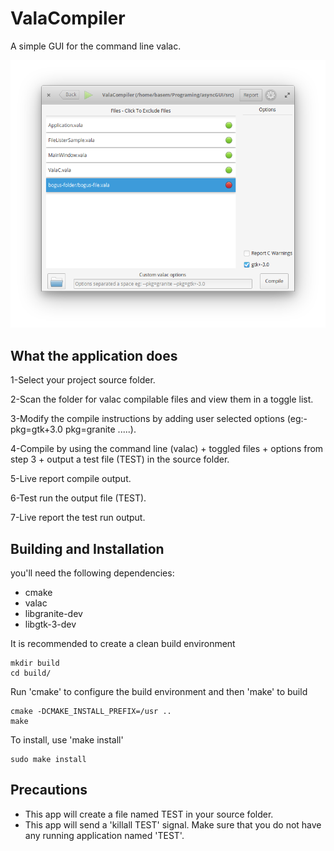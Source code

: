 # ValaCompiler
A simple GUI for the command line valac.

![Screenshot](screenshots/ValaCompiler-ProjectPage(ScreenShot).png)

## What the application does
1-Select your project source folder.

2-Scan the folder for valac compilable files and view them in a toggle list.

3-Modify the compile instructions by adding user selected options (eg:- pkg=gtk+3.0 pkg=granite .....).

4-Compile by using the command line (valac) + toggled files + options from step 3 + output a test file (TEST) in the source folder.

5-Live report compile output.

6-Test run the output file (TEST).

7-Live report the test run output.

## Building and Installation

you'll need the following dependencies:
* cmake
* valac
* libgranite-dev
* libgtk-3-dev

It is recommended to create a clean build environment

    mkdir build
    cd build/

Run 'cmake' to configure the build environment and then 'make' to build

    cmake -DCMAKE_INSTALL_PREFIX=/usr ..
    make

To install, use 'make install'

    sudo make install

## Precautions

* This app will create a file named TEST in your source folder.
* This app will send a 'killall TEST' signal. Make sure that you do not have any running application named 'TEST'.

